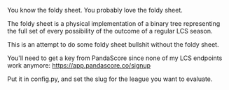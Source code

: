 You know the foldy sheet. You probably love the foldy sheet.

The foldy sheet is a physical implementation of a binary tree representing the full set of every possibility of the outcome of a regular LCS season.

This is an attempt to do some foldy sheet bullshit without the foldy sheet.

You'll need to get a key from PandaScore since none of my LCS endpoints work anymore: https://app.pandascore.co/signup

Put it in config.py, and set the slug for the league you want to evaluate.
